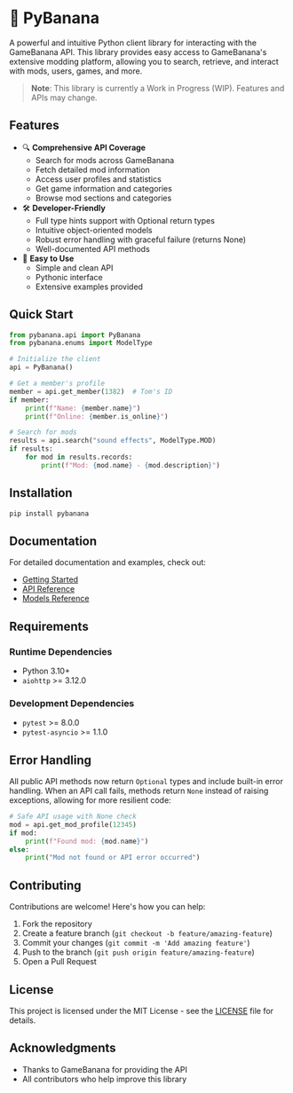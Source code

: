 # 🍌 PyBanana
A powerful and intuitive Python client library for interacting with the GameBanana API. This library provides easy access to GameBanana's extensive modding platform, allowing you to search, retrieve, and interact with mods, users, games, and more.

> **Note**: This library is currently a Work in Progress (WIP). Features and APIs may change.

## Features
- 🔍 **Comprehensive API Coverage**
  - Search for mods across GameBanana
  - Fetch detailed mod information
  - Access user profiles and statistics
  - Get game information and categories
  - Browse mod sections and categories
- 🛠 **Developer-Friendly**
  - Full type hints support with Optional return types
  - Intuitive object-oriented models
  - Robust error handling with graceful failure (returns None)
  - Well-documented API methods
- 🚀 **Easy to Use**
  - Simple and clean API
  - Pythonic interface
  - Extensive examples provided

## Quick Start

```python
from pybanana.api import PyBanana
from pybanana.enums import ModelType

# Initialize the client
api = PyBanana()

# Get a member's profile
member = api.get_member(1382)  # Tom's ID
if member:
    print(f"Name: {member.name}")
    print(f"Online: {member.is_online}")

# Search for mods
results = api.search("sound effects", ModelType.MOD)
if results:
    for mod in results.records:
        print(f"Mod: {mod.name} - {mod.description}")
```

## Installation
```bash
pip install pybanana
```

## Documentation
For detailed documentation and examples, check out:
- [Getting Started](docs/getting_started.md)
- [API Reference](docs/api_reference.md)
- [Models Reference](docs/models.md)

## Requirements

### Runtime Dependencies
- Python 3.10+
- `aiohttp` >= 3.12.0

### Development Dependencies
- `pytest` >= 8.0.0
- `pytest-asyncio` >= 1.1.0

## Error Handling
All public API methods now return `Optional` types and include built-in error handling. When an API call fails, methods return `None` instead of raising exceptions, allowing for more resilient code:

```python
# Safe API usage with None check
mod = api.get_mod_profile(12345)
if mod:
    print(f"Found mod: {mod.name}")
else:
    print("Mod not found or API error occurred")
```

## Contributing
Contributions are welcome! Here's how you can help:
1. Fork the repository
2. Create a feature branch (`git checkout -b feature/amazing-feature`)
3. Commit your changes (`git commit -m 'Add amazing feature'`)
4. Push to the branch (`git push origin feature/amazing-feature`)
5. Open a Pull Request

## License
This project is licensed under the MIT License - see the [LICENSE](LICENSE) file for details.

## Acknowledgments
- Thanks to GameBanana for providing the API
- All contributors who help improve this library